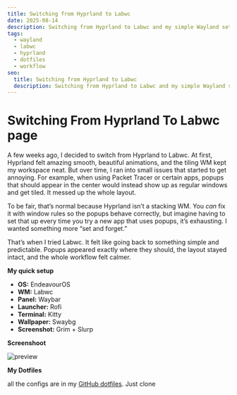 ```yaml
---
title: Switching from Hyprland to Labwc
date: 2025-08-14
description: Switching from Hyprland to Labwc and my simple Wayland setup.
tags:
  - wayland
  - labwc
  - hyprland
  - dotfiles
  - workflow
seo:
  title: Switching from Hyprland to Labwc
  description: Switching from Hyprland to Labwc and my simple Wayland setup.
---
```


# Switching From Hyprland To Labwc page

A few weeks ago, I decided to switch from Hyprland to Labwc. At first, Hyprland felt amazing smooth, beautiful animations, and the tiling WM kept my workspace neat. But over time, I ran into small issues that started to get annoying. For example, when using Packet Tracer or certain apps, popups that should appear in the center would instead show up as regular windows and get tiled. It messed up the whole layout.

To be fair, that’s normal because Hyprland isn’t a stacking WM. You *can* fix it with window rules so the popups behave correctly, but imagine having to set that up every time you try a new app that uses popups, it’s exhausting. I wanted something more “set and forget.”

That’s when I tried Labwc. It felt like going back to something simple and predictable. Popups appeared exactly where they should, the layout stayed intact, and the whole workflow felt calmer.

**My quick setup**

- **OS:** EndeavourOS
- **WM:** Labwc
- **Panel:** Waybar
- **Launcher:** Rofi
- **Terminal:** Kitty
- **Wallpaper:** Swaybg
- **Screenshot:** Grim + Slurp

**Screenshoot**

![preview](/images/blog/preview.png)

**My Dotfiles**

all the configs are in my [GitHub dotfiles](https://github.com/vinj026/.dotfiles). Just clone
